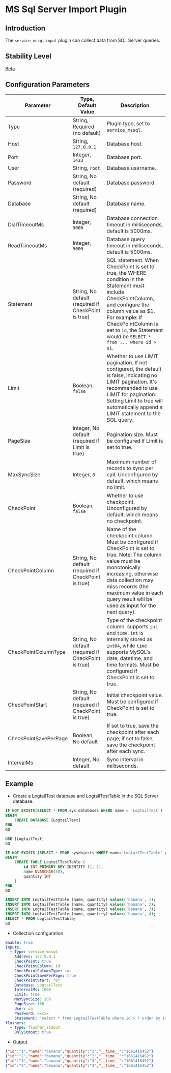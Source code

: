 # MS Sql Server Import Plugin

## Introduction

The `service_mssql` `input` plugin can collect data from SQL Server queries.

## Stability Level

[Beta](../stability-level.md)

## Configuration Parameters

| Parameter | Type, Default Value | Description |
| --- | --- | --- |
| Type | String, Required (no default) | Plugin type, set to `service_mssql`. |
| Host | String, `127.0.0.1` | Database host. |
| Port | Integer, `1433` | Database port. |
| User | String, `root` | Database username. |
| Password | String, No default (required) | Database password. |
| Database | String, No default (required) | Database name. |
| DialTimeoutMs | Integer, `5000` | Database connection timeout in milliseconds, default is 5000ms. |
| ReadTimeoutMs | Integer, `5000` | Database query timeout in milliseconds, default is 5000ms. |
| Statement | String, No default (required if CheckPoint is true) | SQL statement. When CheckPoint is set to true, the WHERE condition in the Statement must include CheckPointColumn, and configure the column value as $1. For example: if CheckPointColumn is set to `id`, the Statement would be `SELECT * from ... where id > $1`. |
| Limit | Boolean, `false` | Whether to use LIMIT pagination. If not configured, the default is false, indicating no LIMIT pagination. It's recommended to use LIMIT for pagination. Setting Limit to true will automatically append a LIMIT statement to the SQL query. |
| PageSize | Integer, No default (required if Limit is true) | Pagination size. Must be configured if Limit is set to true. |
| MaxSyncSize | Integer, `0` | Maximum number of records to sync per call. Unconfigured by default, which means no limit. |
| CheckPoint | Boolean, `false` | Whether to use checkpoint. Unconfigured by default, which means no checkpoint. |
| CheckPointColumn | String, No default (required if CheckPoint is true) | Name of the checkpoint column. Must be configured if CheckPoint is set to true. Note: The column value must be monotonically increasing, otherwise data collection may miss records (the maximum value in each query result will be used as input for the next query). |
| CheckPointColumnType | String, No default (required if CheckPoint is true) | Type of the checkpoint column, supports `int` and `time`. `int` is internally stored as `int64`, while `time` supports MySQL's date, datetime, and time formats. Must be configured if CheckPoint is set to true. |
| CheckPointStart | String, No default (required if CheckPoint is true) | Initial checkpoint value. Must be configured if CheckPoint is set to true. |
| CheckPointSavePerPage | Boolean, No default | If set to true, save the checkpoint after each page; if set to false, save the checkpoint after each sync. |
| IntervalMs | Integer, No default | Sync interval in milliseconds. |

## Example

* Create a LogtailTest database and LogtailTestTable in the SQL Server database.

```sql
IF NOT EXISTS(SELECT * FROM sys.databases WHERE name = 'LogtailTest')
BEGIN
    CREATE DATABASE [LogtailTest]
END
GO

USE [LogtailTest]
GO

IF NOT EXISTS (SELECT * FROM sysobjects WHERE name='LogtailTestTable' and xtype='U')
BEGIN
    CREATE TABLE LogtailTestTable (
        id INT PRIMARY KEY IDENTITY (1, 1),
        name NVARCHAR(50),
        quantity INT
    )
END
GO

INSERT INTO LogtailTestTable (name, quantity) values('banana', 1);
INSERT INTO LogtailTestTable (name, quantity) values('banana', 2);
INSERT INTO LogtailTestTable (name, quantity) values('banana', 3);
INSERT INTO LogtailTestTable (name, quantity) values('banana', 4);
SELECT * FROM LogtailTestTable;
GO
```

* Collection configuration

```yaml
enable: true
inputs:
  - Type: service_mssql
    Address: 127.0.0.1
    CheckPoint: true
    CheckPointColumn: id
    CheckPointColumnType: int
    CheckPointSavePerPage: true
    CheckPointStart: "0"
    Database: LogtailTest
    IntervalMs: 1000
    Limit: true
    MaxSyncSize: 100
    PageSize: 100
    User: sa
    Password: xxxxx
    Statement: "select * from LogtailTestTable where id > ? order by id"
flushers:
  - Type: flusher_stdout
    OnlyStdout: true
```

* Output

```json
{"id":"1","name":"banana","quantity":"1","__time__":"1661416452"}
{"id":"2","name":"banana","quantity":"2","__time__":"1661416452"}
{"id":"3","name":"banana","quantity":"3","__time__":"1661416452"}
{"id":"4","name":"banana","quantity":"4","__time__":"1661416452"}
```
